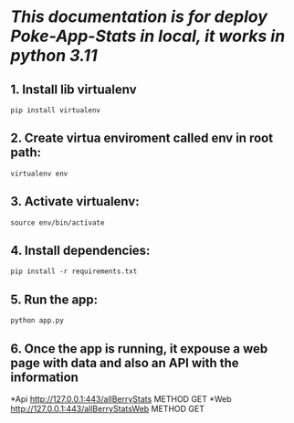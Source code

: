 # *This documentation is for deploy Poke-App-Stats in local, it works in python 3.11*

## 1. Install lib virtualenv
`pip install virtualenv`

## 2. Create virtua enviroment called env in root path:
`virtualenv env`

## 3. Activate virtualenv:
`source env/bin/activate`

## 4. Install dependencies:
`pip install -r requirements.txt`

## 5. Run the app:
`python app.py`

## 6. Once the app is running, it expouse a web page with data and also an API with the information
*Api http://127.0.0.1:443/allBerryStats METHOD GET
*Web http://127.0.0.1:443/allBerryStatsWeb METHOD GET

